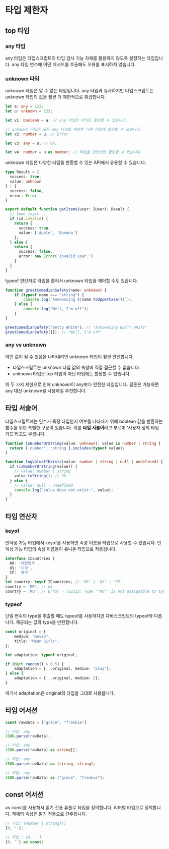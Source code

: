 # 타입 제한자
## top 타입
### any 타입
any 타입은 타입스크립트의 타입 검사 기능 자체를 활용하지 않도록 설정하는 타입입니다.
any 타입 변수에 어떤 메서드를 호출해도 오류를 표시하지 않습니다.
### unknown 타입
unknown 타입은 알 수 없는 타입입니다.
any 타입과 유사하지만 타입스크립트는 unknown 타입의 값을 훨씬 더 제한적으로 취급합니다.
```ts
let a: any = 123;
let u: unknown = 123;

let v1: boolean = a; // any 타입은 어디든 할당할 수 있습니다.

// unknown 타입은 모든 any 타입을 제외한 다른 타입에 할당할 수 없습니다.
let v2: number = u; // Error

let v3: any = u; // OK!

let v4: number = u as number; // 타입을 단언하면 할당할 수 있습니다.
```
unknown 타입은 다양한 타입을 반환할 수 있는 API에서 유용할 수 있습니다.
```ts
type Result = {
  success: true,
  value: unknown
} | {
  success: false,
  error: Error
}

export default function getItems(user: IUser): Result {
  // Some logic...
  if (id.isValid) {
    return {
      success: true,
      value: ['Apple', 'Banana']
    };
  } else {
    return {
      success: false,
      error: new Error('Invalid user.')
    }
  }
}
```
typeof 연산자로 타입을 좁혀서 unknown 타입을 제어할 수도 있습니다.
```ts
function greetComedianSafety(name: unknown) {
    if (typeof name === "string") {
        console.log(`Annowncing ${name.toUpperCase()}`);
    } else {
        console.log("Well, I'm off");
    }
}

greetComedianSafety("Betty White"); // "Annowncing BETTY WHITE"
greetComedianSafety({}); // "Well, I'm off"
```
### any vs unknown
어떤 값이 될 수 있음을 나타내려면 unknown 타입이 훨씬 안전합니다.
- 타입스크립트는 unknown 타입 값의 속성에 직접 접근할 수 없습니다.
- unknown 타입은 top 타입이 아닌 타입에는 할당할 수 없습니다.

위 두 가지 제한으로 인해 unknown이 any보다 안전한 타입입니다.
결론은 가능하면 any 대신 unknown을 사용하길 추천합니다.

## 타입 서술어
타입스크립트에는 인수가 특정 타입인지 여부를 나타내기 위해 boolean 값을 반환하는 함수를 위한 특별한 구문이 있습니다. 이를 **타입 서술어**라고 부르며 '사용자 정의 타입 가드'라고도 부릅니다.
```ts
function isNumberOrString(value: unknown): value is number | string {
  return ['number', 'string'].includes(typeof value);
}

function logValueIfExists(value: number | string | null | undefined) {
  if (isNumberOrString(value)) {
    // value: number | string
    value.toString(); // Ok
  } else {
    // value: null | undefined
    console.log("value does not exist:", value);
  }
}
```
## 타입 연산자
### keyof
인덱싱 가능 타입에서 keyof를 사용하면 속성 이름을 타입으로 사용할 수 있습니다.
인덱싱 가능 타입의 속성 이름들이 유니온 타입으로 적용됩니다.
```ts
interface ICountries {
  KR: '대한민국',
  US: '미국',
  CP: '중국'
}
let country: keyof ICountries; // 'KR' | 'US' | 'CP'
country = 'KR'; // ok
country = 'RU'; // Error - TS2322: Type '"RU"' is not assignable to type '"KR" | "US" | "CP"'.
```
### typeof
단일 변수의 type을 추출할 때도 typeof를 사용하지만 자바스크립트의 typeof와 다릅니다.
제공되는 값의 type을 반환합니다.
```ts
const original = {
    medium: "movie",
    title: "Mean Girls",
};

let adaptation: typeof original;

if (Math.random() > 0.5) {
    adaptation = {...original, medium: "play"};
} else {
    adaptation = {...original, medium: 2};
}
```
여기서 adaptation은 original의 타입을 그대로 사용합니다.
## 타입 어서션
```ts
const rawData = ["grace", "frankie"]

// 타입: any
JSON.parse(rawData);

// 타입: any
JSON.parse(rawData) as string[];

// 타입: any
JSON.parse(rawData) as [string, string];

// 타입: any
JSON.parse(rawData) as ["grace", "frankie"];
```
## const 어서션
as const를 사용해서 읽기 전용 튜플로 타입을 정의합니다.
리터럴 타입으로 정의합니다.
객체의 속성은 읽기 전용으로 간주됩니다.
```ts
// 타입: (number | string)[]
[0, ''];

// 타입 : [0, '']
[0, ''] as const;
```